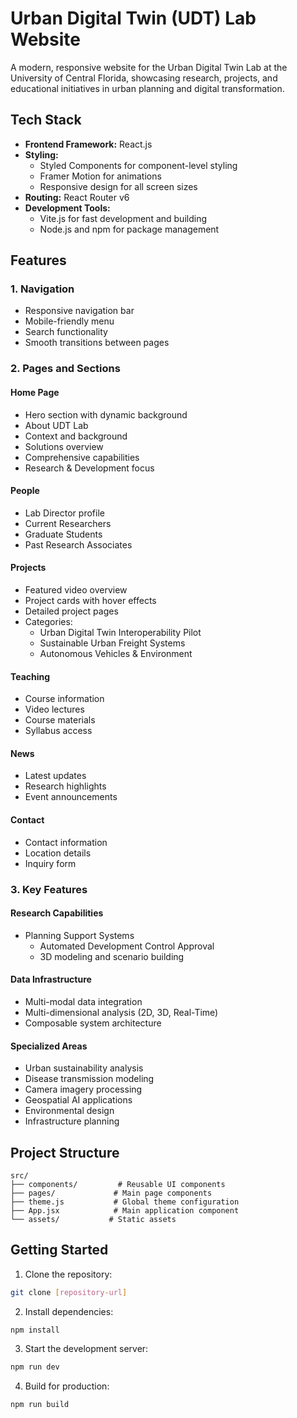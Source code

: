 # Urban Digital Twin (UDT) Lab Website

A modern, responsive website for the Urban Digital Twin Lab at the University of Central Florida, showcasing research, projects, and educational initiatives in urban planning and digital transformation.

## Tech Stack

- **Frontend Framework:** React.js
- **Styling:**
  - Styled Components for component-level styling
  - Framer Motion for animations
  - Responsive design for all screen sizes
- **Routing:** React Router v6
- **Development Tools:**
  - Vite.js for fast development and building
  - Node.js and npm for package management

## Features

### 1. Navigation
- Responsive navigation bar
- Mobile-friendly menu
- Search functionality
- Smooth transitions between pages

### 2. Pages and Sections

#### Home Page
- Hero section with dynamic background
- About UDT Lab
- Context and background
- Solutions overview
- Comprehensive capabilities
- Research & Development focus

#### People
- Lab Director profile
- Current Researchers
- Graduate Students
- Past Research Associates

#### Projects
- Featured video overview
- Project cards with hover effects
- Detailed project pages
- Categories:
  - Urban Digital Twin Interoperability Pilot
  - Sustainable Urban Freight Systems
  - Autonomous Vehicles & Environment

#### Teaching
- Course information
- Video lectures
- Course materials
- Syllabus access

#### News
- Latest updates
- Research highlights
- Event announcements

#### Contact
- Contact information
- Location details
- Inquiry form

### 3. Key Features

#### Research Capabilities
- Planning Support Systems
  - Automated Development Control Approval
  - 3D modeling and scenario building
  
#### Data Infrastructure
- Multi-modal data integration
- Multi-dimensional analysis (2D, 3D, Real-Time)
- Composable system architecture

#### Specialized Areas
- Urban sustainability analysis
- Disease transmission modeling
- Camera imagery processing
- Geospatial AI applications
- Environmental design
- Infrastructure planning

## Project Structure

```
src/
├── components/         # Reusable UI components
├── pages/             # Main page components
├── theme.js           # Global theme configuration
├── App.jsx            # Main application component
└── assets/           # Static assets
```

## Getting Started

1. Clone the repository:
```bash
git clone [repository-url]
```

2. Install dependencies:
```bash
npm install
```

3. Start the development server:
```bash
npm run dev
```

4. Build for production:
```bash
npm run build
```